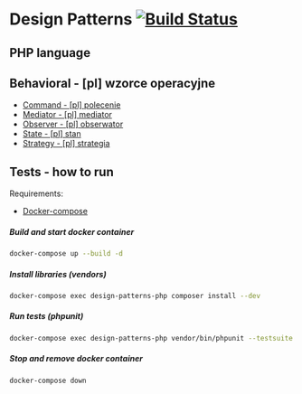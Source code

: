 # Design Patterns [![Build Status](https://travis-ci.com/dgrochowski/design-patterns.svg?branch=master)](https://travis-ci.com/dgrochowski/design-patterns)
## PHP language

## Behavioral - [pl] wzorce operacyjne
- [Command - [pl] polecenie](https://github.com/dgrochowski/design-patterns/tree/master/Behavioral/Command)
- [Mediator - [pl] mediator](https://github.com/dgrochowski/design-patterns/tree/master/Behavioral/Mediator)
- [Observer - [pl] obserwator](https://github.com/dgrochowski/design-patterns/tree/master/Behavioral/Observer)
- [State - [pl] stan](https://github.com/dgrochowski/design-patterns/tree/master/Behavioral/State)
- [Strategy - [pl] strategia](https://github.com/dgrochowski/design-patterns/tree/master/Behavioral/Strategy)

## Tests - how to run
Requirements:
- [Docker-compose](https://docs.docker.com/compose/)

##### Build and start docker container
```bash
docker-compose up --build -d
```
##### Install libraries (vendors)
```bash
docker-compose exec design-patterns-php composer install --dev
```
##### Run tests (phpunit)
```bash
docker-compose exec design-patterns-php vendor/bin/phpunit --testsuite design-patterns
```
##### Stop and remove docker container
```bash
docker-compose down
```
